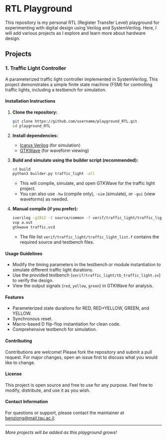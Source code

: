 # RTL Playground

This repository is my personal RTL (Register Transfer Level) playground for experimenting with digital design using Verilog and SystemVerilog. Here, I will add various projects as I explore and learn more about hardware design.

## Projects

### 1. Traffic Light Controller
A parameterized traffic light controller implemented in SystemVerilog. This project demonstrates a simple finite state machine (FSM) for controlling traffic lights, including a testbench for simulation.

#### Installation Instructions

1. **Clone the repository:**
   ```bash
   git clone https://github.com/username/playground_RTL.git
   cd playground_RTL
   ```
2. **Install dependencies:**
   - [Icarus Verilog](http://iverilog.icarus.com/) (for simulation)
   - [GTKWave](http://gtkwave.sourceforge.net/) (for waveform viewing)

3. **Build and simulate using the builder script (recommended):**
   ```bash
   cd build
   python3 builder.py traffic_light -all
   ```
   - This will compile, simulate, and open GTKWave for the traffic light project.
   - You can also use `-hw` (compile only), `-sim` (simulate), or `-gui` (view waveforms) as needed.

4. **Manual compile (if you prefer):**
   ```bash
   iverilog -g2012 -I source/common -f verif/traffic_light/traffic_light_list.f
   vvp a.out
   gtkwave traffic.vcd
   ```
   - The file list `verif/traffic_light/traffic_light_list.f` contains the required source and testbench files.

#### Usage Guidelines

- Modify the timing parameters in the testbench or module instantiation to simulate different traffic light durations.
- Use the provided testbench (`verif/traffic_light/tb_traffic_light.sv`) to verify the design.
- View the output signals (`red`, `yellow`, `green`) in GTKWave for analysis.

#### Features

- Parameterized state durations for RED, RED+YELLOW, GREEN, and YELLOW.
- Synchronous reset.
- Macro-based D flip-flop instantiation for clean code.
- Comprehensive testbench for simulation.

#### Contributing

Contributions are welcome! Please fork the repository and submit a pull request. For major changes, open an issue first to discuss what you would like to change.

#### License

This project is open source and free to use for any purpose. Feel free to modify, distribute, and use it as you wish.

#### Contact Information

For questions or support, please contact the maintainer at benziong@mail.tau.ac.il.

---

*More projects will be added as this playground grows!* 